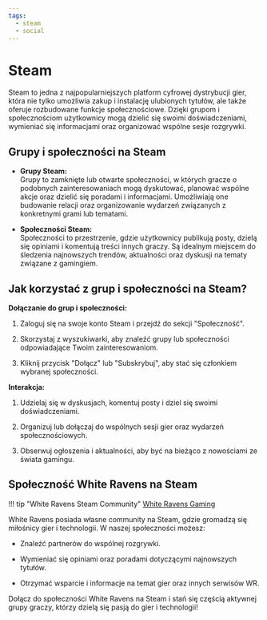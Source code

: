 ```yaml
---
tags:
  - steam
  - social
---
```


# Steam

Steam to jedna z najpopularniejszych platform cyfrowej dystrybucji gier, która nie tylko umożliwia zakup i instalację ulubionych tytułów, ale także oferuje rozbudowane funkcje społecznościowe. Dzięki grupom i społecznościom użytkownicy mogą dzielić się swoimi doświadczeniami, wymieniać się informacjami oraz organizować wspólne sesje rozgrywki.

## Grupy i społeczności na Steam

- **Grupy Steam:**  
  Grupy to zamknięte lub otwarte społeczności, w których gracze o podobnych zainteresowaniach mogą dyskutować, planować wspólne akcje oraz dzielić się poradami i informacjami. Umożliwiają one budowanie relacji oraz organizowanie wydarzeń związanych z konkretnymi grami lub tematami.

- **Społeczności Steam:**  
  Społeczności to przestrzenie, gdzie użytkownicy publikują posty, dzielą się opiniami i komentują treści innych graczy. Są idealnym miejscem do śledzenia najnowszych trendów, aktualności oraz dyskusji na tematy związane z gamingiem.

## Jak korzystać z grup i społeczności na Steam?

**Dołączanie do grup i społeczności:**

  1. Zaloguj się na swoje konto Steam i przejdź do sekcji "Społeczność".
   
  2. Skorzystaj z wyszukiwarki, aby znaleźć grupy lub społeczności odpowiadające Twoim zainteresowaniom.
   
  3. Kliknij przycisk "Dołącz" lub "Subskrybuj", aby stać się członkiem wybranej społeczności.

**Interakcja:**

  1. Udzielaj się w dyskusjach, komentuj posty i dziel się swoimi doświadczeniami.
   
  2. Organizuj lub dołączaj do wspólnych sesji gier oraz wydarzeń społecznościowych.
   
  3. Obserwuj ogłoszenia i aktualności, aby być na bieżąco z nowościami ze świata gamingu.

## Społeczność White Ravens na Steam

!!! tip "White Ravens Steam Community"
    [White Ravens Gaming](https://steamcommunity.com/groups/whiteravensgaming)

White Ravens posiada własne community na Steam, gdzie gromadzą się miłośnicy gier i technologii. W naszej społeczności możesz:

- Znaleźć partnerów do wspólnej rozgrywki.

- Wymieniać się opiniami oraz poradami dotyczącymi najnowszych tytułów.

- Otrzymać wsparcie i informacje na temat gier oraz innych serwisów WR.

Dołącz do społeczności White Ravens na Steam i stań się częścią aktywnej grupy graczy, którzy dzielą się pasją do gier i technologii!